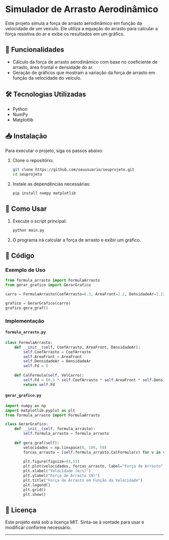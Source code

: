 # Simulador de Arrasto Aerodinâmico

Este projeto simula a força de arrasto aerodinâmico em função da velocidade de um veículo. Ele utiliza a equação do arrasto para calcular a força resistiva do ar e exibe os resultados em um gráfico.

## 📌 Funcionalidades

- Cálculo da força de arrasto aerodinâmico com base no coeficiente de arrasto, área frontal e densidade do ar.
- Geração de gráficos que mostram a variação da força de arrasto em função da velocidade do veículo.

## 🛠️ Tecnologias Utilizadas

- Python
- NumPy
- Matplotlib

## 📥 Instalação

Para executar o projeto, siga os passos abaixo:

1. Clone o repositório:

   ```bash
   git clone https://github.com/seuusuario/seuprojeto.git
   cd seuprojeto
   ```

2. Instale as dependências necessárias:

   ```bash
   pip install numpy matplotlib
   ```

## 🚀 Como Usar

1. Execute o script principal:
   ```bash
   python main.py
   ```
2. O programa irá calcular a força de arrasto e exibir um gráfico.

## 📜 Código

### Exemplo de Uso

```python
from formula_arrasto import FormulaArrasto
from gerar_grafico import GerarGrafico

carro = FormulaArrasto(CoefArrasto=0.3, AreaFront=2.2, DensidadeAr=1.225)

grafico = GerarGrafico(carro)
grafico.gera_graf()
```

### Implementação

#### `formula_arrasto.py`

```python
class FormulaArrasto:
    def __init__(self, CoefArrasto, AreaFront, DensidadeAr):
        self.CoefArrasto = CoefArrasto
        self.AreaFront = AreaFront
        self.DensidadeAr = DensidadeAr
        self.Fd = 0
    
    def CalFormula(self, VelCarro):
        self.Fd = (0.5 * self.CoefArrasto * self.AreaFront * self.DensidadeAr * (VelCarro ** 2))
        return self.Fd
```

#### `gerar_grafico.py`

```python
import numpy as np
import matplotlib.pyplot as plt
from formula_arrasto import FormulaArrasto

class GerarGrafico:
    def __init__(self, formula_arrasto):
        self.formula_arrasto = formula_arrasto
    
    def gera_graf(self):
        velocidades = np.linspace(0, 100, 50)
        forcas_arrasto = [self.formula_arrasto.CalFormula(v) for v in velocidades]
        
        plt.figure(figsize=(8,5))
        plt.plot(velocidades, forcas_arrasto, label="Força de Arrasto", color="red")
        plt.xlabel("Velocidade (m/s)")
        plt.ylabel("Força de Arrasto (N)")
        plt.title("Força de Arrasto em Função da Velocidade")
        plt.legend()
        plt.grid()
        plt.show()
```

## 📝 Licença

Este projeto está sob a licença MIT. Sinta-se à vontade para usar e modificar conforme necessário.

---



